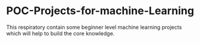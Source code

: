 # POC-Projects-for-machine-Learning
This respiratory contain some beginner level machine learning projects which will help to build the core knowledge.

